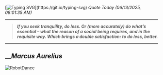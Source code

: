 [![Typing SVG](https://readme-typing-svg.herokuapp.com?font=Press+Start+2P&color=C2F784&size=35&width=900&height=100&lines=Hello+World%2C+I'm+Hung+!)](https://git.io/typing-svg) 
_Quote Today (06/13/2025, 08:01:35 AM)_
___
>**_If you seek tranquility, do less. Or (more accurately) do what’s essential – what the reason of a social being requires, and in the requisite way. Which brings a double satisfaction: to do less, better._**
___

## __**_Marcus Aurelius_**

![RobotDance](src/assets/images/robot-dancing-dribble.gif?style=center)
